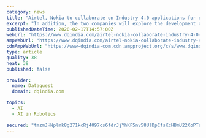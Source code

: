 ```yaml
---
category: news
title: "Airtel, Nokia to collaborate on Industry 4.0 applications for enterprises"
excerpt: "In addition, the two companies will explore the development of 5G use-cases for the enterprises. Industry 4.0 relies on low-latency, high-reliability networks as well as capabilities in robotics and artificial intelligence to drive new levels of automation and data exchange in manufacturing industries, resulting in improved operational ..."
publishedDateTime: 2020-02-17T14:57:00Z
webUrl: "https://www.dqindia.com/airtel-nokia-collaborate-industry-4-0-applications-enterprises/"
ampWebUrl: "https://www.dqindia.com/airtel-nokia-collaborate-industry-4-0-applications-enterprises/amp/"
cdnAmpWebUrl: "https://www-dqindia-com.cdn.ampproject.org/c/s/www.dqindia.com/airtel-nokia-collaborate-industry-4-0-applications-enterprises/amp/"
type: article
quality: 38
heat: 38
published: false

provider:
  name: Dataquest
  domain: dqindia.com

topics:
  - AI
  - AI in Robotics

secured: "tmzmJHNplmk8g271kcRj4097cs6fdrJjYhKF5nv58UlDpCfsKcHBmU22XoPTapa7xXyXuuHVBip9x8s5KJDTJteyxbDLYndHhBqmHnx7yNyp0irnB+O8QKz5VxaxzF2ml45DvlxzNunChH6F8s2XxSDj1EUnv6iE/K2DkQNtOnUh0uYBUsrmoURoT3lr3BTnyg2+Jor2ymuWsfA3ZWgIujwn13NOJXLJ9IMvP8Rga5oOtQJcE4+XLHC3s8hp9BHPudrG7qkCkv5O3nCIQRHdQGqfrM0b6gO6q64VntgiE5aAjoEQkJ1uhEAWaLsM+m9wNGGjNIUBeDJMzYYBtMnTvaRn7q5q290ASYlRCM9MHEBhWwNhD06Qb5zoMhlPQ9u2w+uF8d9lThLUtwS7akp9tYbQbRzKkxbpDXkQOomjQuA4Z5zoOuDVQaTyY1S/7eGa769V0HlNwYL6Q82U2D9RjvRygBmk8kmrQu2z5gtarl8=;sVwKuM6qqFKkDnDCYGu0+w=="
---
```


